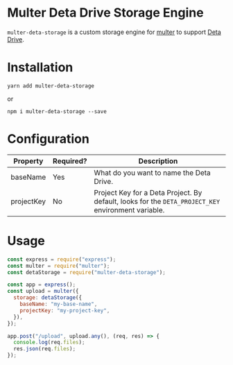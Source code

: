 # Multer Deta Drive Storage Engine

`multer-deta-storage` is a custom storage engine for [multer](https://github.com/expressjs/multer) to support [Deta Drive](https://docs.deta.sh/docs/drive/about).

# Installation

```shell
yarn add multer-deta-storage
```

or

```shell
npm i multer-deta-storage --save
```

# Configuration

| Property   | Required? | Description                                                                                        |
| ---------- | --------- | -------------------------------------------------------------------------------------------------- |
| baseName   | Yes       | What do you want to name the Deta Drive.                                                           |
| projectKey | No        | Project Key for a Deta Project. By default, looks for the `DETA_PROJECT_KEY` environment variable. |

# Usage

```js
const express = require("express");
const multer = require("multer");
const detaStorage = require("multer-deta-storage");

const app = express();
const upload = multer({
  storage: detaStorage({
    baseName: "my-base-name",
    projectKey: "my-project-key",
  }),
});

app.post("/upload", upload.any(), (req, res) => {
  console.log(req.files);
  res.json(req.files);
});
```
